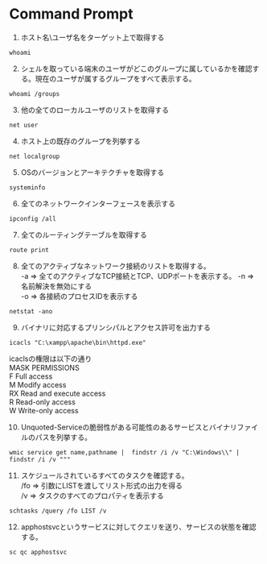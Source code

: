 # Command Prompt

1. ホスト名\ユーザ名をターゲット上で取得する
```
whoami
```

2. シェルを取っている端末のユーザがどこのグループに属しているかを確認する。現在のユーザが属するグループをすべて表示する。
```
whoami /groups
```

3. 他の全てのローカルユーザのリストを取得する
```
net user
```

4. ホスト上の既存のグループを列挙する
```
net localgroup
```

5. OSのバージョンとアーキテクチャを取得する
```
systeminfo
```

6. 全てのネットワークインターフェースを表示する
```
ipconfig /all
```

7. 全てのルーティングテーブルを取得する
```
route print
```

8. 全てのアクティブなネットワーク接続のリストを取得する。  
-a => 全てのアクティブなTCP接続とTCP、UDPポートを表示する。
-n => 名前解決を無効にする  
-o => 各接続のプロセスIDを表示する
```
netstat -ano
```

9. バイナリに対応するプリンシパルとアクセス許可を出力する
```
icacls "C:\xampp\apache\bin\httpd.exe"
```
icaclsの権限は以下の通り  
MASK	PERMISSIONS  
F	Full access  
M	Modify access  
RX	Read and execute access  
R	Read-only access  
W	Write-only access  

10. Unquoted-Serviceの脆弱性がある可能性のあるサービスとバイナリファイルのパスを列挙する。
```
wmic service get name,pathname |  findstr /i /v "C:\Windows\\" | findstr /i /v """
```

11. スケジュールされているすべてのタスクを確認する。  
/fo => 引数にLISTを渡してリスト形式の出力を得る  
/v => タスクのすべてのプロパティを表示する
```
schtasks /query /fo LIST /v
```

12. apphostsvcというサービスに対してクエリを送り、サービスの状態を確認する。
```
sc qc apphostsvc
```
